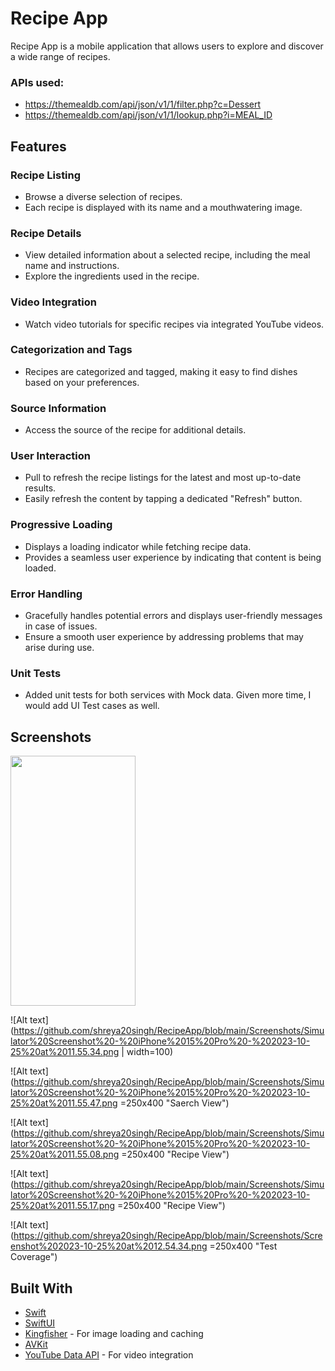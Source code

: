# Recipe App

Recipe App is a mobile application that allows users to explore and discover a wide range of recipes.
### APIs used:
- https://themealdb.com/api/json/v1/1/filter.php?c=Dessert
- https://themealdb.com/api/json/v1/1/lookup.php?i=MEAL_ID
## Features

### Recipe Listing
- Browse a diverse selection of recipes.
- Each recipe is displayed with its name and a mouthwatering image.

### Recipe Details
- View detailed information about a selected recipe, including the meal name and instructions.
- Explore the ingredients used in the recipe.

### Video Integration
- Watch video tutorials for specific recipes via integrated YouTube videos.

### Categorization and Tags
- Recipes are categorized and tagged, making it easy to find dishes based on your preferences.

### Source Information
- Access the source of the recipe for additional details.

### User Interaction
- Pull to refresh the recipe listings for the latest and most up-to-date results.
- Easily refresh the content by tapping a dedicated "Refresh" button.

### Progressive Loading
- Displays a loading indicator while fetching recipe data.
- Provides a seamless user experience by indicating that content is being loaded.

### Error Handling
- Gracefully handles potential errors and displays user-friendly messages in case of issues.
- Ensure a smooth user experience by addressing problems that may arise during use.
  
### Unit Tests
- Added unit tests for both services with Mock data. Given more time, I would add UI Test cases as well.


## Screenshots
<img src="[https://your-image-url.type](https://github.com/shreya20singh/RecipeApp/blob/main/Screenshots/Simulator%20Screenshot%20-%20iPhone%2015%20Pro%20-%202023-10-25%20at%2011.55.34.png)" width="200" height="400">

![Alt text](https://github.com/shreya20singh/RecipeApp/blob/main/Screenshots/Simulator%20Screenshot%20-%20iPhone%2015%20Pro%20-%202023-10-25%20at%2011.55.34.png | width=100)

![Alt text](https://github.com/shreya20singh/RecipeApp/blob/main/Screenshots/Simulator%20Screenshot%20-%20iPhone%2015%20Pro%20-%202023-10-25%20at%2011.55.47.png =250x400 "Saerch View")

![Alt text](https://github.com/shreya20singh/RecipeApp/blob/main/Screenshots/Simulator%20Screenshot%20-%20iPhone%2015%20Pro%20-%202023-10-25%20at%2011.55.08.png =250x400 "Recipe View")

![Alt text](https://github.com/shreya20singh/RecipeApp/blob/main/Screenshots/Simulator%20Screenshot%20-%20iPhone%2015%20Pro%20-%202023-10-25%20at%2011.55.17.png =250x400 "Recipe View")

![Alt text](https://github.com/shreya20singh/RecipeApp/blob/main/Screenshots/Screenshot%202023-10-25%20at%2012.54.34.png =250x400 "Test Coverage")


## Built With

- [Swift](https://developer.apple.com/swift/)
- [SwiftUI](https://developer.apple.com/xcode/swiftui/)
- [Kingfisher](https://github.com/onevcat/Kingfisher) - For image loading and caching
- [AVKit](https://developer.apple.com/av-foundation/)
- [YouTube Data API](https://developers.google.com/youtube/registering_an_application) - For video integration


